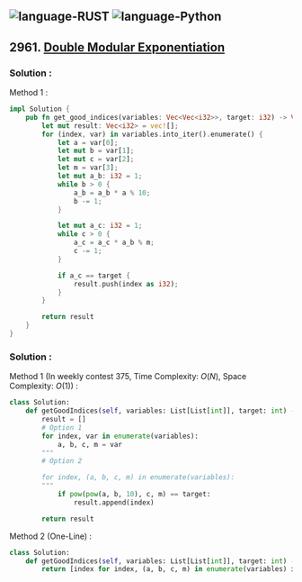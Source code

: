 ![language-RUST](https://img.shields.io/badge/%20-RUST-8d4004?style=for-the-badge&logo=RUST)
![language-Python](https://img.shields.io/badge/%20-Python-ffd43b?style=for-the-badge&logo=PYTHON)
---

## 2961. [Double Modular Exponentiation](https://leetcode.com/problems/double-modular-exponentiation)

### Solution :

Method 1 :
```rust
impl Solution {
    pub fn get_good_indices(variables: Vec<Vec<i32>>, target: i32) -> Vec<i32> {
        let mut result: Vec<i32> = vec![];
        for (index, var) in variables.into_iter().enumerate() {
            let a = var[0];
            let mut b = var[1];
            let mut c = var[2];
            let m = var[3];
            let mut a_b: i32 = 1;
            while b > 0 {
                a_b = a_b * a % 10;
                b -= 1;
            }

            let mut a_c: i32 = 1;
            while c > 0 {
                a_c = a_c * a_b % m;
                c -= 1;
            }

            if a_c == target {
                result.push(index as i32);
            }
        }

        return result
    }
}
```

### Solution :

Method 1 (In weekly contest 375, Time Complexity: $O(N)$, Space Complexity: $O(1)$) :
```python
class Solution:
    def getGoodIndices(self, variables: List[List[int]], target: int) -> List[int]:
        result = []
        # Option 1
        for index, var in enumerate(variables):
            a, b, c, m = var
        """
        # Option 2

        for index, (a, b, c, m) in enumerate(variables):
        """
            if pow(pow(a, b, 10), c, m) == target:
                result.append(index)

        return result
```

Method 2 (One-Line) :
```python
class Solution:
    def getGoodIndices(self, variables: List[List[int]], target: int) -> List[int]:
        return [index for index, (a, b, c, m) in enumerate(variables) if pow(pow(a, b, 10), c, m) == target]
```
